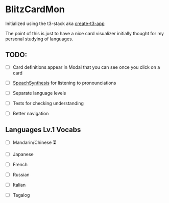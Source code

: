 # BlitzCardMon

Initialized using the t3-stack aka [create-t3-app](https://create.t3.gg)

The point of this is just to have a nice card visualizer initially thought for my personal studying of languages.

## TODO: 
- [ ] Card definitions appear in Modal that you can see once you click on a card
- [ ] [SpeachSynthesis](https://developer.mozilla.org/en-US/docs/Web/API/SpeechSynthesis) for listening to pronounciations
- [ ] Separate language levels
- [ ] Tests for checking understanding
- [ ] Better navigation


## Languages Lv.1 Vocabs
- [ ] Mandarin/Chinese ⏳
- [ ] Japanese
- [ ] French
- [ ] Russian
- [ ] Italian
- [ ] Tagalog

